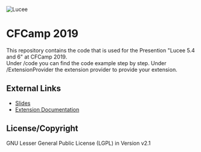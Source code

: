 ![Lucee](https://bitbucket.org/repo/rX87Rq/images/3392835614-logo-1-color-black-small.png)
 
CFCamp 2019
===========

This repository contains the code that is used for the Presention "Lucee 5.4 and 6" at CFCamp 2019.  
Under /code you can find the code example step by step.  Under /ExtensionProvider the extension provider to provide your extension.


External Links
--------------

* [Slides](https://docs.google.com/a/lucee.org/presentation/d/1kGsBh-K_J4qXLqoK2UqOjI2xcgjd83sCzGoRkVPMUmM/edit?usp=sharing)
* [Extension Documentation](http://docs.lucee.org/guides/lucee-5/extensions.html)

License/Copyright
-----------------
GNU Lesser General Public License (LGPL) in Version v2.1 
